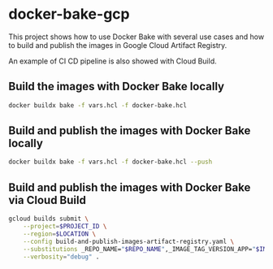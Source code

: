 # docker-bake-gcp

This project shows how to use Docker Bake with several use cases and how to build and publish the images
in Google Cloud Artifact Registry.

An example of CI CD pipeline is also showed with Cloud Build.


## Build the images with Docker Bake locally

```bash
docker buildx bake -f vars.hcl -f docker-bake.hcl
```

## Build and publish the images with Docker Bake locally

```bash
docker buildx bake -f vars.hcl -f docker-bake.hcl --push
```

## Build and publish the images with Docker Bake via Cloud Build

```bash
gcloud builds submit \
    --project=$PROJECT_ID \
    --region=$LOCATION \
    --config build-and-publish-images-artifact-registry.yaml \
    --substitutions _REPO_NAME="$REPO_NAME",_IMAGE_TAG_VERSION_APP="$IMAGE_TAG_VERSION_APP",_IMAGE_TAG_VERSION_INFRA="$IMAGE_TAG_VERSION_INFRA" \
    --verbosity="debug" .
```